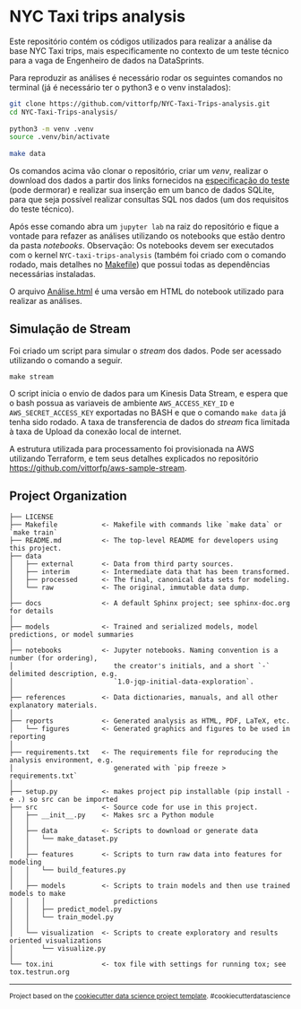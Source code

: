 NYC Taxi trips analysis
==============================

Este repositório contém os códigos utilizados para realizar a análise da base NYC Taxi trips, mais especificamente no
contexto de um teste técnico para a vaga de Engenheiro de dados na DataSprints.
 
Para reproduzir as análises é necessário rodar os seguintes comandos no terminal (já é necessário ter o python3 e o
venv instalados):
```bash
git clone https://github.com/vittorfp/NYC-Taxi-Trips-analysis.git
cd NYC-Taxi-Trips-analysis/
 
python3 -m venv .venv
source .venv/bin/activate
 
make data
```
 
Os comandos acima vão clonar o repositório, criar um *venv*, realizar o download dos dados a partir dos links
fornecidos na [especificação do teste](references/Teste%20Técnico%20-%20Engenharia%20de%20Dados.pdf) (pode dermorar) 
e realizar sua inserção em um banco de dados SQLite, para que seja possível realizar consultas SQL nos dados
(um dos requisitos do teste técnico).
 
Após esse comando abra um ``jupyter lab`` na raiz do repositório e fique a vontade para refazer as análises utilizando
os notebooks que estão dentro da pasta *notebooks*. Observação: Os notebooks devem ser executados com o kernel
``NYC-taxi-trips-analysis`` (também foi criado com o comando rodado, mais detalhes no [Makefile](Makefile)) que possui
todas as dependências necessárias instaladas.
 
O arquivo [Análise.html](notebooks/Análise.html) é uma versão em HTML do notebook utilizado para realizar as
análises.

Simulação de Stream
------------

Foi criado um script para simular o *stream* dos dados. Pode ser acessado utilizando o comando a seguir.

````
make stream
````

O script inicia o envio de dados para um Kinesis Data Stream, e espera que o bash possua as variaveis de ambiente  `AWS_ACCESS_KEY_ID` e
`AWS_SECRET_ACCESS_KEY` exportadas no BASH e que o comando `make data` já tenha sido rodado. A taxa de transferencia de dados do *stream* fica limitada à taxa de Upload 
da conexão local de internet.

A estrutura utilizada para processamento foi provisionada 
na AWS utilizando Terraform, e tem seus detalhes explicados no repositório https://github.com/vittorfp/aws-sample-stream.


Project Organization
------------

    ├── LICENSE
    ├── Makefile           <- Makefile with commands like `make data` or `make train`
    ├── README.md          <- The top-level README for developers using this project.
    ├── data
    │   ├── external       <- Data from third party sources.
    │   ├── interim        <- Intermediate data that has been transformed.
    │   ├── processed      <- The final, canonical data sets for modeling.
    │   └── raw            <- The original, immutable data dump.
    │
    ├── docs               <- A default Sphinx project; see sphinx-doc.org for details
    │
    ├── models             <- Trained and serialized models, model predictions, or model summaries
    │
    ├── notebooks          <- Jupyter notebooks. Naming convention is a number (for ordering),
    │                         the creator's initials, and a short `-` delimited description, e.g.
    │                         `1.0-jqp-initial-data-exploration`.
    │
    ├── references         <- Data dictionaries, manuals, and all other explanatory materials.
    │
    ├── reports            <- Generated analysis as HTML, PDF, LaTeX, etc.
    │   └── figures        <- Generated graphics and figures to be used in reporting
    │
    ├── requirements.txt   <- The requirements file for reproducing the analysis environment, e.g.
    │                         generated with `pip freeze > requirements.txt`
    │
    ├── setup.py           <- makes project pip installable (pip install -e .) so src can be imported
    ├── src                <- Source code for use in this project.
    │   ├── __init__.py    <- Makes src a Python module
    │   │
    │   ├── data           <- Scripts to download or generate data
    │   │   └── make_dataset.py
    │   │
    │   ├── features       <- Scripts to turn raw data into features for modeling
    │   │   └── build_features.py
    │   │
    │   ├── models         <- Scripts to train models and then use trained models to make
    │   │   │                 predictions
    │   │   ├── predict_model.py
    │   │   └── train_model.py
    │   │
    │   └── visualization  <- Scripts to create exploratory and results oriented visualizations
    │       └── visualize.py
    │
    └── tox.ini            <- tox file with settings for running tox; see tox.testrun.org


--------

<p><small>Project based on the <a target="_blank" href="https://drivendata.github.io/cookiecutter-data-science/">cookiecutter data science project template</a>. #cookiecutterdatascience</small></p>
